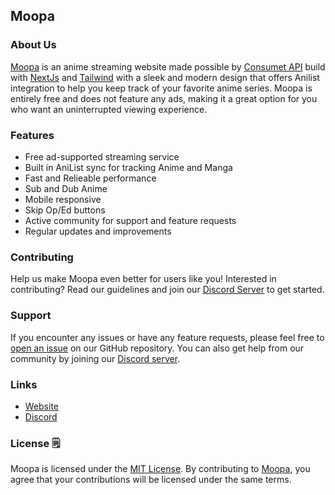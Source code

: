 ## Moopa

### About Us 
<a href="https://moopa.live">Moopa</a> is an anime streaming website made possible by <a href="https://github.com/consumet">Consumet API</a> build with <a href="https://github.com/vercel/next.js/">NextJs</a> and <a href="https://github.com/tailwindlabs/tailwindcss">Tailwind</a> with a sleek and modern design that offers Anilist integration to help you keep track of your favorite anime series. Moopa is entirely free and does not feature any ads, making it a great option for you who want an uninterrupted viewing experience.

### Features 
- Free ad-supported streaming service
- Built in AniList sync for tracking Anime and Manga
- Fast and Relieable performance
- Sub and Dub Anime
- Mobile responsive
- Skip Op/Ed buttons
- Active community for support and feature requests
- Regular updates and improvements

### Contributing 
Help us make Moopa even better for users like you! Interested in contributing? Read our guidelines and join our [Discord Server](https://discord.gg/v5fjSdKwr2) to get started.

### Support 
If you encounter any issues or have any feature requests, please feel free to [open an issue](https://github.com/Ani-Moopa/Moopa/issues) on our GitHub repository. You can also get help from our community by joining our [Discord server](https://discord.gg/v5fjSdKwr2).

### Links 
- [Website](https://moopa.live)
- [Discord](https://discord.gg/v5fjSdKwr2)

### License 🗒️
Moopa is licensed under the [MIT License](https://github.com/Ani-Moopa/Moopa/blob/main/LICENSE.md). By contributing to [Moopa](https://github.com/Ani-Moopa/Moopa/), you agree that your contributions will be licensed under the same terms.
